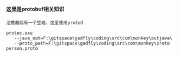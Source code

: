 #### 这里是protobuf相关知识
`
注意最后有一个空格，这里使用proto3
`
```
protoc.exe
   --java_out=F:\gitspace\gadfly\coding\src\com\monkey\outjava\
   --proto_path=F:\gitspace\gadfly\coding\src\com\monkey\proto  person.proto
```